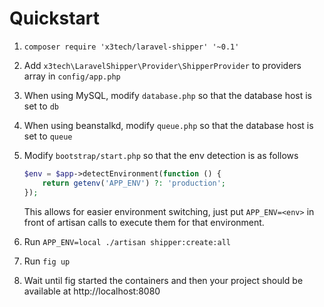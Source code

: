 # Quickstart

1. `composer require 'x3tech/laravel-shipper' '~0.1'`
2. Add `x3tech\LaravelShipper\Provider\ShipperProvider` to providers array in `config/app.php`
3. When using MySQL, modify `database.php` so that the database host is set to `db`
4. When using beanstalkd, modify `queue.php` so that the database host is set to `queue`
5. Modify `bootstrap/start.php` so that the env detection is as follows

   ```php
   $env = $app->detectEnvironment(function () { 
       return getenv('APP_ENV') ?: 'production';
   });                                          
   ```
   
   This allows for easier environment switching, just put `APP_ENV=<env>` in front
   of artisan calls to execute them for that environment.
6. Run `APP_ENV=local ./artisan shipper:create:all`
7. Run `fig up`
8. Wait until fig started the containers and then your project should be available at http://localhost:8080
